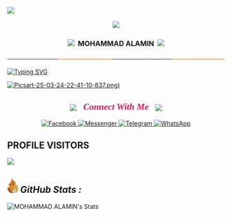 ![](https://dl.kaskus.id/storage.googleapis.com/gweb-uniblog-publish-prod/original_images/Dino_non-birthday_version.gif)
<p align="center"><img src="https://img.shields.io/badge/WE%20ARE ⚡BANGLADESHI-PROGRAMMER⚡-green?colorA=%23ff0000&colorB=%23017e40&style=flat-square">

<h3 align="center">
  <img src="https://emojis.slackmojis.com/emojis/images/1588315024/8823/hyperkitty.gif" width="25">
  &nbsp;MOHAMMAD ALAMIN&nbsp;
  <img src="https://emojis.slackmojis.com/emojis/images/1588315024/8823/hyperkitty.gif" width="25">
</h3>

<img align="center" alt="line" src="https://github.com/DalpatRathore/dalpatrathore/blob/main/assets/images/line-1.svg">

[![Typing SVG](https://readme-typing-svg.demolab.com?font=Fira+Code&weight=600&size=40&pause=1000&color=F70606&center=true&vCenter=true&width=1000&lines=ASSALAMUALAIKUM+WELCOME+TO+MY+PROFILE+%F0%9F%96%A4)](https://git.io/typing-svg)

[![Picsart-25-03-24-22-41-10-837.png)](https://i.postimg.cc/fLhWvTfh/Picsart-25-03-24-22-41-10-837.png)](https://postimg.cc/t12Hqbcr)

</p>

<h2 align="center" style="font-family: cursive; color: #D81B60;">
  <img src="https://cdn-icons-png.flaticon.com/512/833/833472.png" width="28" style="vertical-align: middle; margin-right: 10px;" />
  <i>Connect With Me</i>
  <img src="https://cdn-icons-png.flaticon.com/512/833/833472.png" width="28" style="vertical-align: middle; margin-left: 10px;" />
</h2>

<p align="center">
  <a href="https://www.facebook.com/ALAMIN2K07" target="_blank">
    <img src="https://img.shields.io/badge/Facebook-1877F2?style=for-the-badge&logo=facebook&logoColor=white" alt="Facebook">
  </a>
  <a href="http://m.me/ALAMIN2K07" target="_blank">
    <img src="https://img.shields.io/badge/Messenger-00B2FF?style=for-the-badge&logo=messenger&logoColor=white" alt="Messenger">
  </a>
  <a href="https://t.me/ALAMIN2K07" target="_blank">
    <img src="https://img.shields.io/badge/Telegram-229ED9?style=for-the-badge&logo=telegram&logoColor=white" alt="Telegram">
  </a>
  <a href="https://wa.me/+8801300504976" target="_blank">
    <img src="https://img.shields.io/badge/WhatsApp-25D366?style=for-the-badge&logo=whatsapp&logoColor=white" alt="WhatsApp">
  </a>
</p>

## PROFILE VISITORS

<img src="https://profile-counter.glitch.me/ALAMIN2K07/count.svg" />

<h2> <img width="25" src="https://github.com/DalpatRathore/dalpatrathore/blob/main/assets/icons/icon-stats.png" /><i> GitHub Stats :</i></h2>

![MOHAMMAD ALAMIN's Stats](https://github-readme-stats.vercel.app/api?username=GH-MOHAMMAD-ALAMIN&theme=vue-dark&show_icons=true&hide_border=true&count_private=true)
